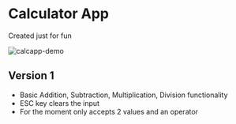 # Calculator App
Created just for fun

![calcapp-demo](https://github.com/user-attachments/assets/fa4c2c90-8387-4c9b-8ccb-2f70bb68d7c6)

## Version 1
- Basic Addition, Subtraction, Multiplication, Division functionality
- ESC key clears the input
- For the moment only accepts 2 values and an operator

